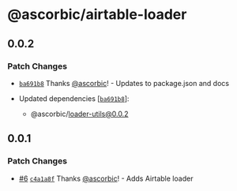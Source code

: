 # @ascorbic/airtable-loader

## 0.0.2

### Patch Changes

- [`ba691b8`](https://github.com/ascorbic/astro-loaders/commit/ba691b8b73aa584b6f27bffe1b7aa6bf9a821d4c) Thanks [@ascorbic](https://github.com/ascorbic)! - Updates to package.json and docs

- Updated dependencies [[`ba691b8`](https://github.com/ascorbic/astro-loaders/commit/ba691b8b73aa584b6f27bffe1b7aa6bf9a821d4c)]:
  - @ascorbic/loader-utils@0.0.2

## 0.0.1

### Patch Changes

- [#6](https://github.com/ascorbic/astro-loaders/pull/6) [`c4a1a8f`](https://github.com/ascorbic/astro-loaders/commit/c4a1a8f0b884269a6a0a0510b2c9305fe474f5a8) Thanks [@ascorbic](https://github.com/ascorbic)! - Adds Airtable loader
